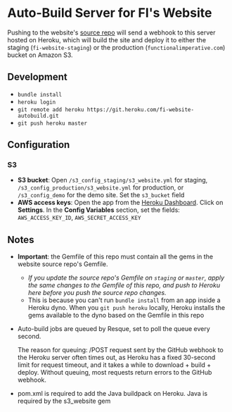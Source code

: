 Auto-Build Server for FI's Website
=============

Pushing to the website's [source repo](https://github.com/func-i/fi-site-source) will send a webhook to this server hosted on Heroku, which will build the site and deploy it to either the staging (`fi-website-staging`) or the production (`functionalimperative.com`) bucket on Amazon S3.

## Development

* `bundle install`
* `heroku login`
* `git remote add heroku https://git.heroku.com/fi-website-autobuild.git`
* `git push heroku master`


## Configuration

### S3

* **S3 bucket**: Open `/s3_config_staging/s3_website.yml` for staging, `/s3_config_production/s3_website.yml` for production, or `/s3_config_demo` for the demo site. Set the `s3_bucket` field
* **AWS access keys**: Open the app from the [Heroku Dashboard](https://dashboard.heroku.com/apps). Click on **Settings**. In the **Config Variables** section, set the fields: `AWS_ACCESS_KEY_ID`, `AWS_SECRET_ACCESS_KEY`


## Notes

* **Important**: the Gemfile of this repo must contain all the gems in the website source repo's Gemfile.
    - *If you update the source repo's Gemfile on `staging` or `master`, apply the same changes to the Gemfile of this repo, and push to Heroku here before you push the source repo changes.*
    - This is because you can't run `bundle install` from an app inside a Heroku dyno. When you `git push heroku` locally, Heroku installs the gems available to the dyno based on the Gemfile in this repo

* Auto-build jobs are queued by Resque, set to poll the queue every second.

  The reason for queuing: /POST request sent by the GitHub webhook to the Heroku server often times out, as Heroku has a fixed 30-second limit for request timeout, and it takes a while to download + build + deploy. Without queuing, most requests return errors to the GitHub webhook.

* pom.xml is required to add the Java buildpack on Heroku. Java is required by the s3_website gem
